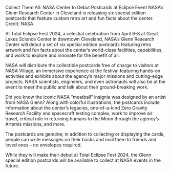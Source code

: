 Collect Them All: NASA Center to Debut Postcards at Eclipse Event 
 NASA’s Glenn Research Center in Cleveland is releasing six special edition postcards that feature custom retro art and fun facts about the center. Credit: NASA

At Total Eclipse Fest 2024, a celestial celebration from April 6-8 at Great Lakes Science Center in downtown Cleveland, NASA’s Glenn Research Center will debut a set of six special edition postcards featuring retro artwork and fun facts about the center’s world-class facilities, capabilities, and work to explore and innovate for the benefit of all.

NASA will distribute the collectible postcards free of charge to visitors at NASA Village, an immersive experience at the festival featuring hands-on activities and exhibits about the agency’s major missions and cutting-edge projects. NASA scientists, engineers, and even astronauts will also be at the event to meet the public and talk about their ground-breaking work.

Did you know the iconic NASA “meatball” insignia was designed by an artist from NASA Glenn? Along with colorful illustrations, the postcards include information about the center’s legacies, one-of-a-kind Zero Gravity Research Facility and spacecraft testing complex, work to improve air travel, critical role in returning humans to the Moon through the agency’s Artemis missions, and more.

The postcards are genuine; in addition to collecting or displaying the cards, people can write messages on their backs and mail them to friends and loved ones – no envelopes required.

While they will make their debut at Total Eclipse Fest 2024, the Glenn special edition postcards will be available to collect at NASA events in the future.